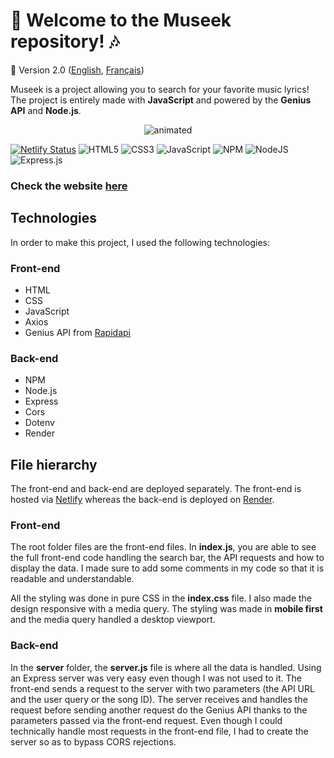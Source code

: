 # :musical_note: Welcome to the Museek repository! :notes:
🚀 Version 2.0 ([English](https://github.com/naomi-lgt/Museek-2023/blob/main/readme.md), [Français](https://github.com/naomi-lgt/Museek-2023/blob/main/README.fr.md))

Museek is a project allowing you to search for your favorite music lyrics! The project is entirely made with **JavaScript**  and powered by the **Genius API** and **Node.js**.

<div align="center">
  <img src="https://s5.gifyu.com/images/S8Dz2.gif" alt="animated" />
</div>

[![Netlify Status](https://api.netlify.com/api/v1/badges/18e1a43d-de03-49e5-9cce-54dfb8038f06/deploy-status)](https://app.netlify.com/sites/museek2023/deploys)
![HTML5](https://img.shields.io/badge/html5-%23E34F26.svg?style=for-the-badge&logo=html5&logoColor=white)
![CSS3](https://img.shields.io/badge/css3-%231572B6.svg?style=for-the-badge&logo=css3&logoColor=white)
![JavaScript](https://img.shields.io/badge/javascript-%23323330.svg?style=for-the-badge&logo=javascript&logoColor=%23F7DF1E) 
![NPM](https://img.shields.io/badge/NPM-%23000000.svg?style=for-the-badge&logo=npm&logoColor=white)
![NodeJS](https://img.shields.io/badge/node.js-6DA55F?style=for-the-badge&logo=node.js&logoColor=white)
![Express.js](https://img.shields.io/badge/express.js-%23404d59.svg?style=for-the-badge&logo=express&logoColor=%2361DAFB)

### Check the website [here](https://museek2023.netlify.app)

## Technologies
In order to make this project, I used the following technologies:


### Front-end
- HTML
- CSS
- JavaScript
- Axios
- Genius API from [Rapidapi](https://rapidapi.com/Glavier/api/genius-song-lyrics1/)

### Back-end
- NPM
- Node.js
- Express
- Cors
- Dotenv
- Render

## File hierarchy
The front-end and back-end are deployed separately. The front-end is hosted via [Netlify](https://www.netlify.com) whereas the back-end is deployed on [Render](https://render.com).

### Front-end
The root folder files are the front-end files. In **index.js**, you are able to see the full front-end code handling the search bar, the API requests and how to display the data. I made sure to add some comments in my code so that it is readable and understandable.

All the styling was done in pure CSS in the **index.css** file. I also made the design responsive with a media query. The styling was made in **mobile first** and the media query handled a desktop viewport.

### Back-end
In the **server** folder, the **server.js** file is where all the data is handled. Using an Express server was very easy even though I was not used to it. The front-end sends a request to the server with two parameters (the API URL and the user query or the song ID). The server receives and handles the request before sending another request do the Genius API thanks to the parameters passed via the front-end request. Even though I could technically handle most requests in the front-end file, I had to create the server so as to bypass CORS rejections.